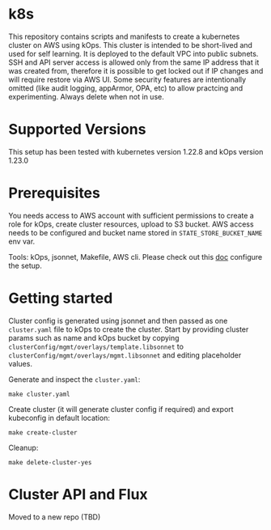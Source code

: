 # k8s

This repository contains scripts and manifests to create a kubernetes cluster on AWS using kOps.
This cluster is intended to be short-lived and used for self learning. It is deployed to the default VPC into public subnets. SSH and API server access is allowed only from the same IP address that it was created from, therefore it is possible to get locked out if IP changes and will require restore via AWS UI. Some security features are intentionally omitted (like audit logging, appArmor, OPA, etc) to allow practcing and experimenting. Always delete when not in use.

# Supported Versions

This setup has been tested with kubernetes version 1.22.8 and kOps version 1.23.0

# Prerequisites

You needs access to AWS account with sufficient permissions to create a role for kOps, create cluster resources, upload to S3 bucket.
AWS access needs to be configured and bucket name stored in `STATE_STORE_BUCKET_NAME` env var.

Tools: kOps, jsonnet, Makefile, AWS cli.
Please check out this [doc](docs/setup.md) configure the setup.

# Getting started

Cluster config is generated using jsonnet and then passed as one `cluster.yaml` file to kOps to create the cluster.
Start by providing cluster params such as name and kOps bucket by copying `clusterConfig/mgmt/overlays/template.libsonnet` to `clusterConfig/mgmt/overlays/mgmt.libsonnet` and editing placeholder values.

Generate and inspect the `cluster.yaml`:
```
make cluster.yaml
```

Create cluster (it will generate cluster config if required) and export kubeconfig in default location:
```
make create-cluster
```

Cleanup:
```
make delete-cluster-yes
```

# Cluster API and Flux

Moved to a new repo (TBD)
